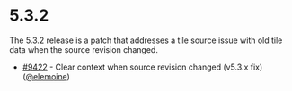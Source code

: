 # 5.3.2

The 5.3.2 release is a patch that addresses a tile source issue with old tile data when the source revision changed.

 * [#9422](https://github.com/openlayers/openlayers/pull/9422) - Clear context when source revision changed (v5.3.x fix) ([@elemoine](https://github.com/elemoine))

